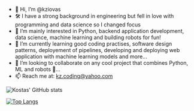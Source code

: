 - 👋 Hi, I’m @kziovas
- 🛠️ I have a strong background in engineering but fell in love with programming and data science so I changed focus
- 👀 I’m mainly interested in Python, backend application development, data science, machine learning and building robots for fun!
- 🌱 I’m currently learning good coding practises, software design patterns, deployement of pipelines, 
developing and deploying web application with machine learning models and more...
- 💞️ I’m looking to collaborate on any cool project that combines Python, ML and robots 🤖...
- 📫 Reach me at: kz.coding@yahoo.com


![Kostas' GitHub stats](https://github-readme-stats.vercel.app/api?username=kziovas&show_icons=true&theme=dark)

[![Top Langs](https://github-readme-stats.vercel.app/api/top-langs/?username=kziovas&layout=compact)](https://github.com/kziovas/github-readme-stats)





<!---
kziovas/kziovas is a ✨ special ✨ repository because its `README.md` (this file) appears on your GitHub profile.
You can click the Preview link to take a look at your changes.
--->
